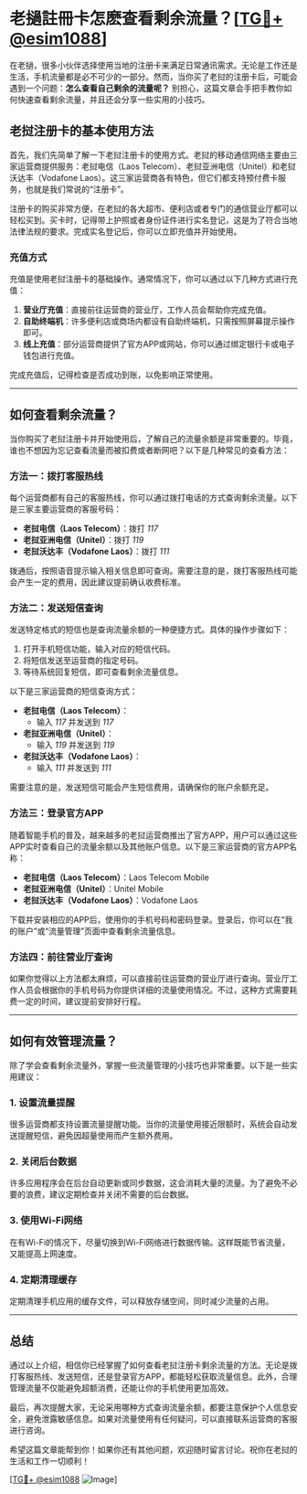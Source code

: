 # 老撾註冊卡怎麽查看剩余流量？[[TG💪+ @esim1088](https://t.me/s/esim1088)]

在老撾，很多小伙伴选择使用当地的注册卡来满足日常通讯需求。无论是工作还是生活，手机流量都是必不可少的一部分。然而，当你买了老挝的注册卡后，可能会遇到一个问题：**怎么查看自己剩余的流量呢？** 别担心，这篇文章会手把手教你如何快速查看剩余流量，并且还会分享一些实用的小技巧。

## **老挝注册卡的基本使用方法**

首先，我们先简单了解一下老挝注册卡的使用方式。老挝的移动通信网络主要由三家运营商提供服务：老挝电信（Laos Telecom）、老挝亚洲电信（Unitel）和老挝沃达丰（Vodafone Laos）。这三家运营商各有特色，但它们都支持预付费卡服务，也就是我们常说的“注册卡”。

注册卡的购买非常方便，在老挝的各大超市、便利店或者专门的通信营业厅都可以轻松买到。买卡时，记得带上护照或者身份证件进行实名登记，这是为了符合当地法律法规的要求。完成实名登记后，你可以立即充值并开始使用。

### **充值方式**

充值是使用老挝注册卡的基础操作。通常情况下，你可以通过以下几种方式进行充值：

1. **营业厅充值**：直接前往运营商的营业厅，工作人员会帮助你完成充值。
2. **自助终端机**：许多便利店或商场内都设有自助终端机，只需按照屏幕提示操作即可。
3. **线上充值**：部分运营商提供了官方APP或网站，你可以通过绑定银行卡或电子钱包进行充值。

完成充值后，记得检查是否成功到账，以免影响正常使用。

---

## **如何查看剩余流量？**

当你购买了老挝注册卡并开始使用后，了解自己的流量余额是非常重要的。毕竟，谁也不想因为忘记查看流量而被扣费或者断网吧？以下是几种常见的查看方法：

### **方法一：拨打客服热线**

每个运营商都有自己的客服热线，你可以通过拨打电话的方式查询剩余流量。以下是三家主要运营商的客服号码：

- **老挝电信（Laos Telecom）**：拨打 *117*
- **老挝亚洲电信（Unitel）**：拨打 *119*
- **老挝沃达丰（Vodafone Laos）**：拨打 *111*

拨通后，按照语音提示输入相关信息即可查询。需要注意的是，拨打客服热线可能会产生一定的费用，因此建议提前确认收费标准。

### **方法二：发送短信查询**

发送特定格式的短信也是查询流量余额的一种便捷方式。具体的操作步骤如下：

1. 打开手机短信功能，输入对应的短信代码。
2. 将短信发送至运营商的指定号码。
3. 等待系统回复短信，即可查看剩余流量信息。

以下是三家运营商的短信查询方式：

- **老挝电信（Laos Telecom）**：
  - 输入 *117* 并发送到 *117*
- **老挝亚洲电信（Unitel）**：
  - 输入 *119* 并发送到 *119*
- **老挝沃达丰（Vodafone Laos）**：
  - 输入 *111* 并发送到 *111*

需要注意的是，发送短信可能会产生短信费用，请确保你的账户余额充足。

### **方法三：登录官方APP**

随着智能手机的普及，越来越多的老挝运营商推出了官方APP，用户可以通过这些APP实时查看自己的流量余额以及其他账户信息。以下是三家运营商的官方APP名称：

- **老挝电信（Laos Telecom）**：Laos Telecom Mobile
- **老挝亚洲电信（Unitel）**：Unitel Mobile
- **老挝沃达丰（Vodafone Laos）**：Vodafone Laos

下载并安装相应的APP后，使用你的手机号码和密码登录。登录后，你可以在“我的账户”或“流量管理”页面中查看剩余流量信息。

### **方法四：前往营业厅查询**

如果你觉得以上方法都太麻烦，可以直接前往运营商的营业厅进行查询。营业厅工作人员会根据你的手机号码为你提供详细的流量使用情况。不过，这种方式需要耗费一定的时间，建议提前安排好行程。

---

## **如何有效管理流量？**

除了学会查看剩余流量外，掌握一些流量管理的小技巧也非常重要。以下是一些实用建议：

### **1. 设置流量提醒**

很多运营商都支持设置流量提醒功能。当你的流量使用接近限额时，系统会自动发送提醒短信，避免因超量使用而产生额外费用。

### **2. 关闭后台数据**

许多应用程序会在后台自动更新或同步数据，这会消耗大量的流量。为了避免不必要的浪费，建议定期检查并关闭不需要的后台数据。

### **3. 使用Wi-Fi网络**

在有Wi-Fi的情况下，尽量切换到Wi-Fi网络进行数据传输。这样既能节省流量，又能提高上网速度。

### **4. 定期清理缓存**

定期清理手机应用的缓存文件，可以释放存储空间，同时减少流量的占用。

---

## **总结**

通过以上介绍，相信你已经掌握了如何查看老挝注册卡剩余流量的方法。无论是拨打客服热线、发送短信，还是登录官方APP，都能轻松获取流量信息。此外，合理管理流量不仅能避免超额消费，还能让你的手机使用更加高效。

最后，再次提醒大家，无论采用哪种方式查询流量余额，都要注意保护个人信息安全，避免泄露敏感信息。如果对流量使用有任何疑问，可以直接联系运营商的客服进行咨询。

希望这篇文章能帮到你！如果你还有其他问题，欢迎随时留言讨论。祝你在老挝的生活和工作一切顺利！

[[TG💪+ @esim1088](https://t.me/s/esim1088) ![Image](https://i.postimg.cc/4NQfJmqS/Snipaste-2025-05-13-00-14-12.png)]
